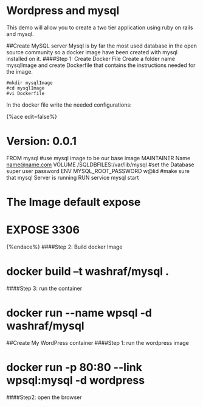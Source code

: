 # Wordpress and mysql

This demo will allow you to create a two tier application using ruby on rails and mysql.

##Create MySQL server
Mysql is by far the most used database in the open source community so a docker image have been created with mysql installed on it.
####Step 1: Create Docker File
Create a folder name mysqlImage and create Dockerfile that contains the instructions needed for the image.
```
#mkdir mysqlImage
#cd mysqlImage
#vi Dockerfile
```
In the docker file write the needed configurations:

{%ace edit=false%}
# Version: 0.0.1
FROM mysql
#use mysql image to be our base image
MAINTAINER Name name@name.com
VOLUME /SQLDBFILES:/var/lib/mysql
#set the Database super user password
ENV MYSQL_ROOT_PASSWORD w@lid
#make sure that mysql Server is running
RUN service mysql start
# The Image default expose
# EXPOSE 3306
{%endace%}
####Step 2: Build docker Image
# docker build –t washraf/mysql .
####Step 3: run the container
# docker run --name wpsql -d washraf/mysql
##Create My WordPress container
####Step 1: run the wordpress image
# docker run -p 80:80 --link wpsql:mysql -d  wordpress
####Step2: open the browser

